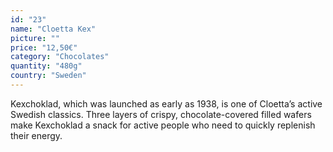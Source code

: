 ```yaml
---
id: "23"
name: "Cloetta Kex"
picture: ""
price: "12,50€"
category: "Chocolates"
quantity: "480g"
country: "Sweden"
---
```

Kexchoklad, which was launched as early as 1938, is one of Cloetta’s active Swedish classics. Three layers of crispy, chocolate-covered filled wafers make Kexchoklad a snack for active people who need to quickly replenish their energy.
